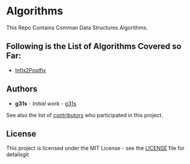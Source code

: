 # Algorithms
This Repo Contains Comman Data Structures Algorithms. 

## Following is the List of Algorithms Covered so Far:

* [Infix2Postfix](Infix2Postfix/README.md)

## Authors

* **g31s** - *Initial work* - [g31s](https://github.com/g31s)

See also the list of [contributors](https://github.com/g31s/pdocker/contributors) who participated in this project.

## License

This project is licensed under the MIT License - see the [LICENSE](LICENSE) file for detailsgit 
